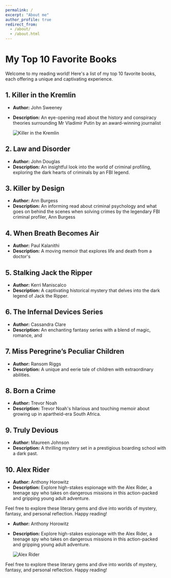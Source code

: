 ```yaml
---
permalink: /
excerpt: "About me"
author_profile: true
redirect_from: 
  - /about/
  - /about.html
---
```


# My Top 10 Favorite Books

Welcome to my reading world! Here's a list of my top 10 favorite books, each offering a unique and captivating experience.

## 1. Killer in the Kremlin
- **Author:** John Sweeney
- **Description:** An eye-opening read about the history and conspiracy theories surrounding Mr Vladimir Putin by an award-winning journalist

  ![Killer in the Kremlin](https://m.media-amazon.com/images/I/81p0i-ru14L._SY522_.jpg)


## 2. Law and Disorder
- **Author:** John Douglas
- **Description:** An insightful look into the world of criminal profiling, exploring the dark hearts of criminals by an FBI legend.


## 3. Killer by Design
- **Author:** Ann Burgess
- **Description:** An informing read about criminal psychology and what goes on behind the scenes when solving crimes by the legendary FBI criminal profiler, Ann Burgess

## 4. When Breath Becomes Air
- **Author:** Paul Kalanithi
- **Description:** A moving memoir that explores life and death from a doctor's 

## 5. Stalking Jack the Ripper
- **Author:** Kerri Maniscalco
- **Description:** A captivating historical mystery that delves into the dark legend of Jack the Ripper.


## 6. The Infernal Devices Series
- **Author:** Cassandra Clare
- **Description:** An enchanting fantasy series with a blend of magic, romance, and 

## 7. Miss Peregrine’s Peculiar Children
- **Author:** Ransom Riggs
- **Description:** A unique and eerie tale of children with extraordinary abilities.

## 8. Born a Crime
- **Author:** Trevor Noah
- **Description:** Trevor Noah's hilarious and touching memoir about growing up in apartheid-era South Africa.

## 9. Truly Devious
- **Author:** Maureen Johnson
- **Description:** A thrilling mystery set in a prestigious boarding school with a dark past.

## 10. Alex Rider
- **Author:** Anthony Horowitz
- **Description:** Explore high-stakes espionage with the Alex Rider, a teenage spy who takes on dangerous missions in this action-packed and gripping young adult adventure.


Feel free to explore these literary gems and dive into worlds of mystery, fantasy, and personal reflection. Happy reading!
- **Author:** Anthony Horowitz
- **Description:** Explore high-stakes espionage with the Alex Rider, a teenage spy who takes on dangerous missions in this action-packed and gripping young adult adventure.

  ![Alex Rider](https://images.app.goo.gl/kbxK3mZABhstiAWV6)

Feel free to explore these literary gems and dive into worlds of mystery, fantasy, and personal reflection. Happy reading!
